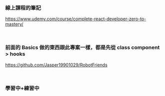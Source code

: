 ### 線上課程的筆記

https://www.udemy.com/course/complete-react-developer-zero-to-mastery/

<br>

### 前面的 Basics 做的東西跟此專案一樣，都是先從 class component > hooks

https://github.com/Jasper19901029/RobotFriends

<br>

### 學習中+練習中
